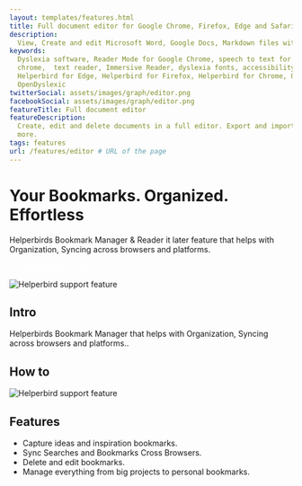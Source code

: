 ```yaml
---
layout: templates/features.html
title: Full document editor for Google Chrome, Firefox, Edge and Safari | Helperbird
description:
  View, Create and edit Microsoft Word, Google Docs, Markdown files with Google Docs, Sheets, and Slides aswell.
keywords:
  Dyslexia software, Reader Mode for Google Chrome, speech to text for chrome, Text to speech for
  chrome,  text reader, Immersive Reader, dyslexia fonts, accessibility software, dyslexia software,
  Helperbird for Edge, Helperbird for Firefox, Helperbird for Chrome, Opendyslexic for Chrome,
  OpenDyslexic
twitterSocial: assets/images/graph/editor.png
facebookSocial: assets/images/graph/editor.png
featureTitle: Full document editor
featureDescription:
  Create, edit and delete documents in a full editor. Export and import to Google docs, Markdown and
  more.
tags: features
url: /features/editor # URL of the page
---
```


# Your Bookmarks. Organized. Effortless

Helperbirds Bookmark Manager & Reader it later feature that helps with Organization, Syncing across
browsers and platforms.

<a 
  class="px-8 py-3 border  text-base font-medium rounded-md text-white bg-indigo-600 hover:bg-indigo-700 " style="color: white;" 
  href="/pricing"> Try Helperbird for Free </a>

![Helperbird support feature](https://www.helperbird.com/assets/images/new/auto-scroll/auto-scroll.png)

## Intro

Helperbirds Bookmark Manager that helps with Organization, Syncing across browsers and platforms..

## How to

![Helperbird support feature](https://youtu.be/u67t7Ap61Nc)

## Features

- Capture ideas and inspiration bookmarks.
- Sync Searches and Bookmarks Cross Browsers.
- Delete and edit bookmarks.
- Manage everything from big projects to personal bookmarks.

